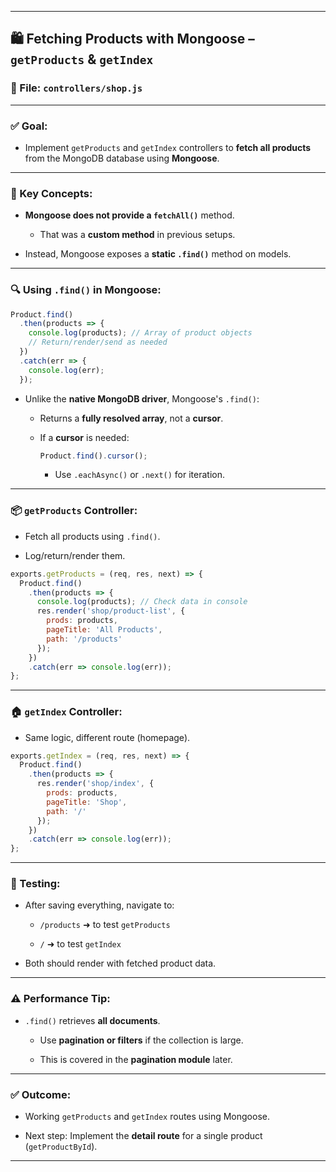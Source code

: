 

---

## 🛍️ Fetching Products with Mongoose – `getProducts` & `getIndex`

### 📂 File: `controllers/shop.js`

---

### ✅ Goal:

- Implement `getProducts` and `getIndex` controllers to **fetch all products** from the MongoDB database using **Mongoose**.
    

---

### 🧠 Key Concepts:

- **Mongoose does not provide a `fetchAll()`** method.
    
    - That was a **custom method** in previous setups.
        
- Instead, Mongoose exposes a **static `.find()`** method on models.
    

---

### 🔍 Using `.find()` in Mongoose:

```js
Product.find()
  .then(products => {
    console.log(products); // Array of product objects
    // Return/render/send as needed
  })
  .catch(err => {
    console.log(err);
  });
```

- Unlike the **native MongoDB driver**, Mongoose's `.find()`:
    
    - Returns a **fully resolved array**, not a **cursor**.
        
    - If a **cursor** is needed:
        
        ```js
        Product.find().cursor();
        ```
        
        - Use `.eachAsync()` or `.next()` for iteration.
            

---

### 📦 `getProducts` Controller:

- Fetch all products using `.find()`.
    
- Log/return/render them.
    

```js
exports.getProducts = (req, res, next) => {
  Product.find()
    .then(products => {
      console.log(products); // Check data in console
      res.render('shop/product-list', {
        prods: products,
        pageTitle: 'All Products',
        path: '/products'
      });
    })
    .catch(err => console.log(err));
};
```

---

### 🏠 `getIndex` Controller:

- Same logic, different route (homepage).
    

```js
exports.getIndex = (req, res, next) => {
  Product.find()
    .then(products => {
      res.render('shop/index', {
        prods: products,
        pageTitle: 'Shop',
        path: '/'
      });
    })
    .catch(err => console.log(err));
};
```

---

### 🧪 Testing:

- After saving everything, navigate to:
    
    - `/products` ➜ to test `getProducts`
        
    - `/` ➜ to test `getIndex`
        
- Both should render with fetched product data.
    

---

### ⚠️ Performance Tip:

- `.find()` retrieves **all documents**.
    
    - Use **pagination or filters** if the collection is large.
        
    - This is covered in the **pagination module** later.
        

---

### ✅ Outcome:

- Working `getProducts` and `getIndex` routes using Mongoose.
    
- Next step: Implement the **detail route** for a single product (`getProductById`).
    

---
